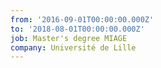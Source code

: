 ```yaml
---
from: '2016-09-01T00:00:00.000Z'
to: '2018-08-01T00:00:00.000Z'
job: Master's degree MIAGE
company: Université de Lille
---
```


